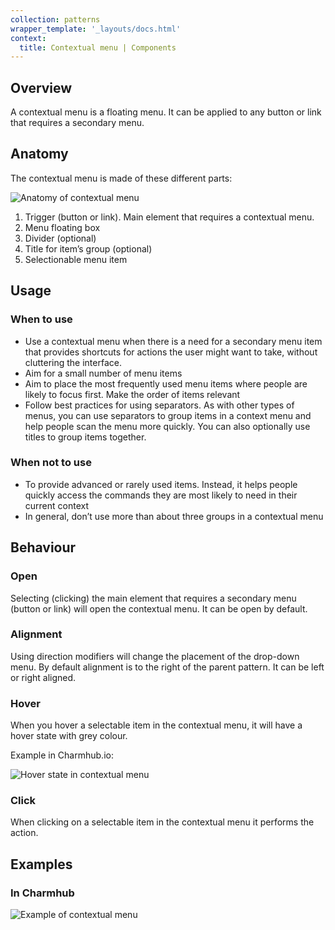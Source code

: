 ```yaml
---
collection: patterns
wrapper_template: '_layouts/docs.html'
context:
  title: Contextual menu | Components
---
```


## Overview

A contextual menu is a floating menu. It can be applied to any button or link that requires a secondary menu.

## Anatomy

The contextual menu is made of these different parts:

![Anatomy of contextual menu](https://assets.ubuntu.com/v1/746507e8-1.png)

1. Trigger (button or link). Main element that requires a contextual menu.
2. Menu floating box
3. Divider (optional)
4. Title for item’s group (optional)
5. Selectionable menu item

## Usage

### When to use

- Use a contextual menu when there is a need for a secondary menu item that provides shortcuts for actions the user might want to take, without cluttering the interface.
- Aim for a small number of menu items
- Aim to place the most frequently used menu items where people are likely to focus first.
  Make the order of items relevant
- Follow best practices for using separators. As with other types of menus, you can use separators to group items in a context menu and help people scan the menu more quickly. You can also optionally use titles to group items together.

### When not to use

- To provide advanced or rarely used items. Instead, it helps people quickly access the commands they are most likely to need in their current context
- In general, don’t use more than about three groups in a contextual menu

## Behaviour

### Open

Selecting (clicking) the main element that requires a secondary menu (button or link) will open the contextual menu. It can be open by default.

### Alignment

Using direction modifiers will change the placement of the drop-down menu. By default alignment is to the right of the parent pattern. It can be left or right aligned.

### Hover

When you hover a selectable item in the contextual menu, it will have a hover state with grey colour.

Example in Charmhub.io:

![Hover state in contextual menu](https://assets.ubuntu.com/v1/5aabe390-2.png)

### Click

When clicking on a selectable item in the contextual menu it performs the action.

## Examples

### In Charmhub

![Example of contextual menu](https://assets.ubuntu.com/v1/dec2af76-3.png)
